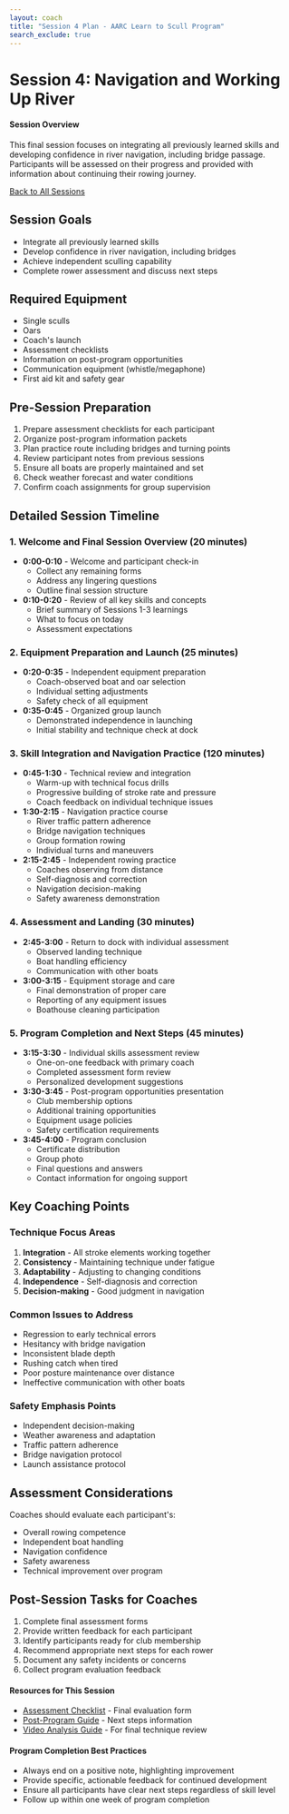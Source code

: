 ```yaml
---
layout: coach
title: "Session 4 Plan - AARC Learn to Scull Program"
search_exclude: true
---
```


# Session 4: Navigation and Working Up River

<div class="info-box tip">
  <h4>Session Overview</h4>
  <p>This final session focuses on integrating all previously learned skills and developing confidence in river navigation, including bridge passage. Participants will be assessed on their progress and provided with information about continuing their rowing journey.</p>
  <div class="text-center mt-3">
    <a href="{{ site.baseurl }}/for-coaches/session-plans/overview.html" class="cta-button"><i class="fas fa-arrow-left"></i> Back to All Sessions</a>
  </div>
</div>

## Session Goals
- Integrate all previously learned skills
- Develop confidence in river navigation, including bridges
- Achieve independent sculling capability
- Complete rower assessment and discuss next steps

## Required Equipment
- Single sculls
- Oars
- Coach's launch
- Assessment checklists
- Information on post-program opportunities
- Communication equipment (whistle/megaphone)
- First aid kit and safety gear

## Pre-Session Preparation
1. Prepare assessment checklists for each participant
2. Organize post-program information packets
3. Plan practice route including bridges and turning points
4. Review participant notes from previous sessions
5. Ensure all boats are properly maintained and set
6. Check weather forecast and water conditions
7. Confirm coach assignments for group supervision

## Detailed Session Timeline

### 1. Welcome and Final Session Overview (20 minutes)
- **0:00-0:10** - Welcome and participant check-in
   - Collect any remaining forms
   - Address any lingering questions
   - Outline final session structure
- **0:10-0:20** - Review of all key skills and concepts
   - Brief summary of Sessions 1-3 learnings
   - What to focus on today
   - Assessment expectations

### 2. Equipment Preparation and Launch (25 minutes)
- **0:20-0:35** - Independent equipment preparation
   - Coach-observed boat and oar selection
   - Individual setting adjustments
   - Safety check of all equipment
- **0:35-0:45** - Organized group launch
   - Demonstrated independence in launching
   - Initial stability and technique check at dock

### 3. Skill Integration and Navigation Practice (120 minutes)
- **0:45-1:30** - Technical review and integration
   - Warm-up with technical focus drills
   - Progressive building of stroke rate and pressure
   - Coach feedback on individual technique issues
- **1:30-2:15** - Navigation practice course
   - River traffic pattern adherence
   - Bridge navigation techniques
   - Group formation rowing
   - Individual turns and maneuvers
- **2:15-2:45** - Independent rowing practice
   - Coaches observing from distance
   - Self-diagnosis and correction
   - Navigation decision-making
   - Safety awareness demonstration

### 4. Assessment and Landing (30 minutes)
- **2:45-3:00** - Return to dock with individual assessment
   - Observed landing technique
   - Boat handling efficiency
   - Communication with other boats
- **3:00-3:15** - Equipment storage and care
   - Final demonstration of proper care
   - Reporting of any equipment issues
   - Boathouse cleaning participation

### 5. Program Completion and Next Steps (45 minutes)
- **3:15-3:30** - Individual skills assessment review
   - One-on-one feedback with primary coach
   - Completed assessment form review
   - Personalized development suggestions
- **3:30-3:45** - Post-program opportunities presentation
   - Club membership options
   - Additional training opportunities
   - Equipment usage policies
   - Safety certification requirements
- **3:45-4:00** - Program conclusion
   - Certificate distribution
   - Group photo
   - Final questions and answers
   - Contact information for ongoing support

## Key Coaching Points

### Technique Focus Areas
1. **Integration** - All stroke elements working together
2. **Consistency** - Maintaining technique under fatigue
3. **Adaptability** - Adjusting to changing conditions
4. **Independence** - Self-diagnosis and correction
5. **Decision-making** - Good judgment in navigation

### Common Issues to Address
- Regression to early technical errors
- Hesitancy with bridge navigation
- Inconsistent blade depth
- Rushing catch when tired
- Poor posture maintenance over distance
- Ineffective communication with other boats

### Safety Emphasis Points
- Independent decision-making
- Weather awareness and adaptation
- Traffic pattern adherence
- Bridge navigation protocol
- Launch assistance protocol

## Assessment Considerations
Coaches should evaluate each participant's:
- Overall rowing competence
- Independent boat handling
- Navigation confidence
- Safety awareness
- Technical improvement over program

## Post-Session Tasks for Coaches
1. Complete final assessment forms
2. Provide written feedback for each participant
3. Identify participants ready for club membership
4. Recommend appropriate next steps for each rower
5. Document any safety incidents or concerns
6. Collect program evaluation feedback

<div class="info-box note mt-4">
  <h4>Resources for This Session</h4>
  <ul>
    <li><a href="{{ site.baseurl }}/for-coaches/program-management/assessment-tools.html">Assessment Checklist</a> - Final evaluation form</li>
    <li><a href="{{ site.baseurl }}/for-coaches/program-management/administrative-guide.html">Post-Program Guide</a> - Next steps information</li>
    <li><a href="{{ site.baseurl }}/for-coaches/technical-coaching/video-analysis.html">Video Analysis Guide</a> - For final technique review</li>
  </ul>
</div>

<div class="info-box tip mt-4">
  <h4>Program Completion Best Practices</h4>
  <ul>
    <li>Always end on a positive note, highlighting improvement</li>
    <li>Provide specific, actionable feedback for continued development</li>
    <li>Ensure all participants have clear next steps regardless of skill level</li>
    <li>Follow up within one week of program completion</li>
  </ul>
</div>
